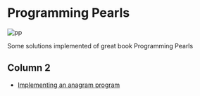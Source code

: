 # Programming Pearls

![pp](https://m.media-amazon.com/images/I/41KHvfm4-fL.jpg)

Some solutions implemented of great book Programming Pearls

## Column 2
* [Implementing an anagram program](./column-2/anagram.py)
